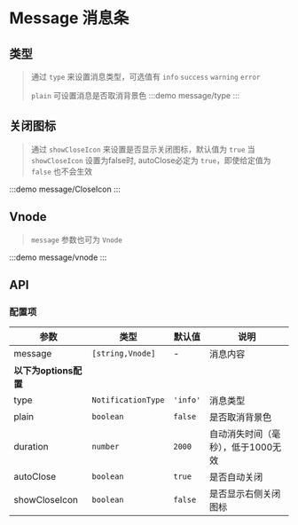 # Message 消息条

## 类型 
> 通过 `type` 来设置消息类型，可选值有 `info` `success` `warning` `error`
>>
> `plain` 可设置消息是否取消背景色
:::demo message/type
:::

## 关闭图标
> 通过 `showCloseIcon` 来设置是否显示关闭图标，默认值为 `true`
> 当 `showCloseIcon` 设置为false时, autoClose必定为 `true`，即使给定值为 `false` 也不会生效

:::demo message/CloseIcon
:::

## Vnode
> `message` 参数也可为 `Vnode`

:::demo message/vnode
:::

## API

### 配置项

| 参数                  | 类型               | 默认值   | 说明                               |
| --------------------- | ------------------ | -------- | ---------------------------------- |
| message               | `[string,Vnode]`   | -        | 消息内容                           |
| **以下为options配置** |                    |          |                                    |
| type                  | `NotificationType` | `'info'` | 消息类型                           |
| plain                 | `boolean`          | `false`  | 是否取消背景色                     |
| duration              | `number`           | `2000`   | 自动消失时间（毫秒），低于1000无效 |
| autoClose             | `boolean`          | `true`   | 是否自动关闭                       |
| showCloseIcon         | `boolean`          | `false`  | 是否显示右侧关闭图标               |